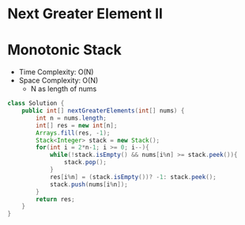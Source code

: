 # Next Greater Element II

# Monotonic Stack

- Time Complexity: O(N)
- Space Complexity: O(N)
  - N as length of nums

```java
class Solution {
    public int[] nextGreaterElements(int[] nums) {
        int n = nums.length;
        int[] res = new int[n];
        Arrays.fill(res, -1);
        Stack<Integer> stack = new Stack();
        for(int i = 2*n-1; i >= 0; i--){
            while(!stack.isEmpty() && nums[i%n] >= stack.peek()){
                stack.pop();
            }
            res[i%n] = (stack.isEmpty())? -1: stack.peek();
            stack.push(nums[i%n]);
        }
        return res;
    }
}
```
